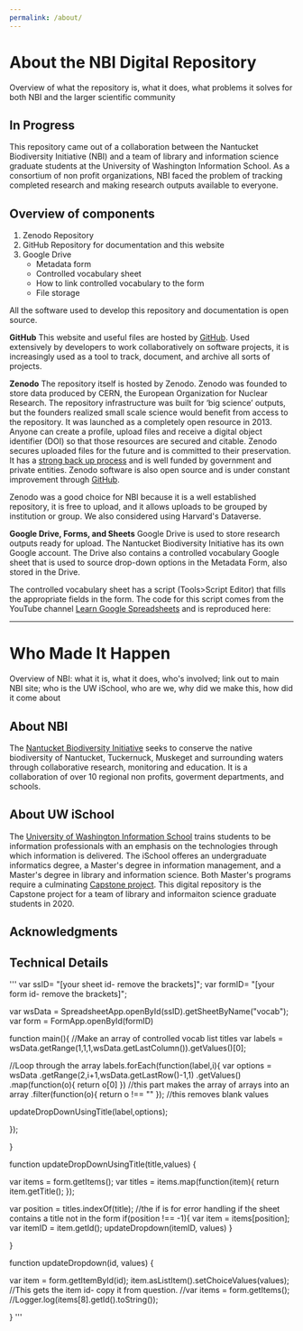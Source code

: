 ```yaml
---
permalink: /about/
---
```


# About the NBI Digital Repository
Overview of what the repository is, what it does, what problems it solves for both NBI and the larger scientific community

## In Progress

This repository came out of a collaboration between the Nantucket Biodiversity Initiative (NBI) and a team of library and information science graduate students at the University of Washington Information School.  As a consortium of non profit organizations, NBI faced the problem of tracking completed research and making research outputs available to everyone. 

## Overview of components

1. Zenodo Repository
2. GitHub Repository for documentation and this website
3. Google Drive
	- Metadata form
	- Controlled vocabulary sheet
	- How to link controlled vocabulary to the form
	- File storage

All the software used to develop this repository and documentation is open source.  

**GitHub**
This website and useful files are hosted by [GitHub](https://github.com/nantucketbiodiversity/NBIdigitalrepo).  Used extensively by developers to work collaboratively on software projects, it is increasingly used as a tool to track, document, and archive all sorts of projects.

**Zenodo**
The repository itself is hosted by Zenodo. Zenodo was founded to store data produced by CERN, the European Organization for Nuclear Research.  The repository infrastructure was built for ‘big science’ outputs, but the founders realized small scale science would benefit from access to the repository.  It was launched as a completely open resource in 2013.  Anyone can create a profile, upload files and receive a digital object identifier (DOI) so that those resources are secured and citable. Zenodo secures uploaded files for the future and is committed to their preservation.  It has a [strong back up process](https://about.zenodo.org/infrastructure/) and is well funded by government and private entities.  Zenodo software is also open source and is under constant improvement through [GitHub](https://github.com/zenodo/zenodo).

Zenodo was a good choice for NBI because it is a well established repository, it is free to upload, and it allows uploads to be grouped by institution or group. We also considered using Harvard's Dataverse.

**Google Drive, Forms, and Sheets**
Google Drive is used to store research outputs ready for upload.  The Nantucket Biodiversity Initiative has its own Google account.  The Drive also contains a controlled vocabulary Google sheet that is used to source drop-down options in the Metadata Form, also stored in the Drive.

The controlled vocabulary sheet has a script (Tools>Script Editor) that fills the appropriate fields in the form.  The code for this script comes from the YouTube channel [Learn Google Spreadsheets](https://www.youtube.com/watch?v=o3AL7ASI_cA&feature=youtu.be) and is reproduced here:


---


# Who Made It Happen
Overview of NBI: what it is, what it does, who's involved; link out to main NBI site; who is the UW iSchool, who are we, why did we make this, how did it come about

## About NBI

The [Nantucket Biodiversity Initiative](https://www.nantucketbiodiversity.org/) seeks to conserve the native biodiversity of Nantucket, Tuckernuck, Muskeget and surrounding waters through collaborative research, monitoring and education.  It is a collaboration of over 10 regional non profits, goverment departments, and schools.  

## About UW iSchool

The [University of Washington Information School](https://ischool.uw.edu/) trains students to be information professionals with an emphasis on the technologies through which information is delivered.  The iSchool offeres an undergraduate informatics degree, a Master's degree in information management, and a Master's degree in library and information science.  Both Master's programs require a culminating [Capstone project](https://ischool.uw.edu/capstone).  This digital repository is the Capstone project for a team of library and informaiton science graduate students in 2020.


## Acknowledgments




## Technical Details

'''
var ssID= "[your sheet id- remove the brackets]";
var formID= "[your form id- remove the brackets]";

var wsData = SpreadsheetApp.openById(ssID).getSheetByName("vocab");
var form = FormApp.openById(formID)

function main(){
  //Make an array of controlled vocab list titles
  var labels = wsData.getRange(1,1,1,wsData.getLastColumn()).getValues()[0];
  
  //Loop through the array
  labels.forEach(function(label,i){
    var options = wsData
    .getRange(2,i+1,wsData.getLastRow()-1,1)
    .getValues()
    .map(function(o){ return o[0] }) //this part makes the array of arrays into an array
    .filter(function(o){ return o !== "" }); //this removes blank values
  
   updateDropDownUsingTitle(label,options);
                                                                        
  });
  
}



function updateDropDownUsingTitle(title,values) {
  
  var items = form.getItems();
  var titles = items.map(function(item){
    return item.getTitle();
  });
  
  var position = titles.indexOf(title);
  //the if is for error handling if the sheet contains a title not in the form
  if(position !== -1){
    var item = items[position];
    var itemID = item.getId();
    updateDropdown(itemID, values)
  }
  
}

function updateDropdown(id, values) {
  
  var item = form.getItemById(id);
  item.asListItem().setChoiceValues(values);
  //This gets the item id- copy it from question.
  //var items = form.getItems();
  //Logger.log(items[8].getId().toString());
  
}
'''



